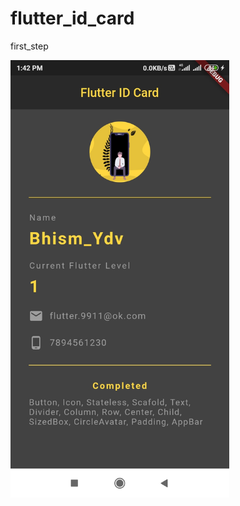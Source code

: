 # flutter_id_card
first_step


 <img src="https://github.com/Bhismydv/flutter_id_card/blob/main/flutter_id.jpg" width="350">

